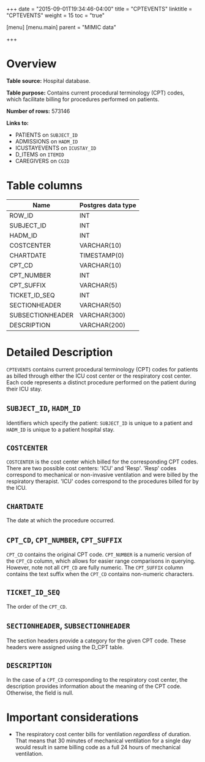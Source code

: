 +++
date = "2015-09-01T19:34:46-04:00"
title = "CPTEVENTS"
linktitle = "CPTEVENTS"
weight = 15
toc = "true"

[menu]
  [menu.main]
    parent = "MIMIC data"

+++

# Overview

**Table source:** Hospital database.

**Table purpose:** Contains current procedural terminology (CPT) codes, which facilitate billing for procedures performed on patients.

**Number of rows:** 573146

**Links to:**

* PATIENTS on `SUBJECT_ID`
* ADMISSIONS on `HADM_ID`
* ICUSTAYEVENTS on `ICUSTAY_ID`
* D_ITEMS on `ITEMID`
* CAREGIVERS on `CGID`

# Table columns

Name | Postgres data type 
---- | ---- 
ROW\_ID | INT
SUBJECT\_ID | INT
HADM\_ID | INT
COSTCENTER | VARCHAR(10)
CHARTDATE | TIMESTAMP(0)
CPT\_CD | VARCHAR(10)
CPT\_NUMBER | INT
CPT\_SUFFIX | VARCHAR(5)
TICKET\_ID\_SEQ | INT
SECTIONHEADER | VARCHAR(50)
SUBSECTIONHEADER | VARCHAR(300)
DESCRIPTION | VARCHAR(200)

# Detailed Description

`CPTEVENTS` contains current procedural terminology (CPT) codes for patients as billed through either the ICU cost center or the respiratory cost center. Each code represents a distinct procedure performed on the patient during their ICU stay.

## `SUBJECT_ID`, `HADM_ID`

Identifiers which specify the patient: `SUBJECT_ID` is unique to a patient and `HADM_ID` is unique to a patient hospital stay.

## `COSTCENTER`

`COSTCENTER` is the cost center which billed for the corresponding CPT codes. There are two possible cost centers: 'ICU' and 'Resp'. 'Resp' codes correspond to mechanical or non-invasive ventilation and were billed by the respiratory therapist. 'ICU' codes correspond to the procedures billed for by the ICU.

## `CHARTDATE`

The date at which the procedure occurred.

## `CPT_CD`, `CPT_NUMBER`, `CPT_SUFFIX`

`CPT_CD` contains the original CPT code. `CPT_NUMBER` is a numeric version of the `CPT_CD` column, which allows for easier range comparisons in querying. However, note not all `CPT_CD` are fully numeric. The `CPT_SUFFIX` column contains the text suffix when the `CPT_CD` contains non-numeric characters.

## `TICKET_ID_SEQ`

The order of the `CPT_CD`.

## `SECTIONHEADER`, `SUBSECTIONHEADER`

The section headers provide a category for the given CPT code. These headers were assigned using the D_CPT table.

## `DESCRIPTION`

In the case of a `CPT_CD` corresponding to the respiratory cost center, the description provides information about the meaning of the CPT code. Otherwise, the field is null.

# Important considerations

* The respiratory cost center bills for ventilation *regardless* of duration. That means that 30 minutes of mechanical ventilation for a single day would result in same billing code as a full 24 hours of mechanical ventilation.